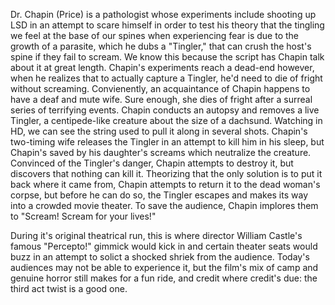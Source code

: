 Dr. Chapin (Price) is a pathologist whose experiments include shooting up LSD in an attempt to scare himself in order to test his theory that the tingling we feel at the base of our spines when experiencing fear is due to the growth of a parasite, which he dubs a "Tingler," that can crush the host's spine if they fail to scream. We know this because the script has Chapin talk about it at great length. Chapin's experiments reach a dead-end however, when he realizes that to actually capture a Tingler, he'd need to die of fright without screaming. Convienently, an acquaintance of Chapin happens to have a deaf and mute wife. Sure enough, she dies of fright after a surreal series of terrifying events. Chapin conducts an autopsy and removes a live Tingler, a centipede-like creature about the size of a dachsund. Watching in HD, we can see the string used to pull it along in several shots. Chapin's two-timing wife releases the Tingler in an attempt to kill him in his sleep, but Chapin's saved by his daughter's screams which neutralize the creature. Convinced of the Tingler's danger, Chapin attempts to destroy it, but discovers that nothing can kill it. Theorizing that the only solution is to put it back where it came from, Chapin attempts to return it to the dead woman's corpse, but before he can do so, the Tingler escapes and makes its way into a crowded movie theater. To save the audience, Chapin implores them to "Scream! Scream for your lives!" 

During it's original theatrical run, this is where director William Castle's famous "Percepto!" gimmick would kick in and certain theater seats would buzz in an attempt to solict a shocked shriek from the audience. Today's audiences may not be able to experience it, but the film's mix of camp and genuine horror still makes for a fun ride, and credit where credit's due: the third act twist is a good one.